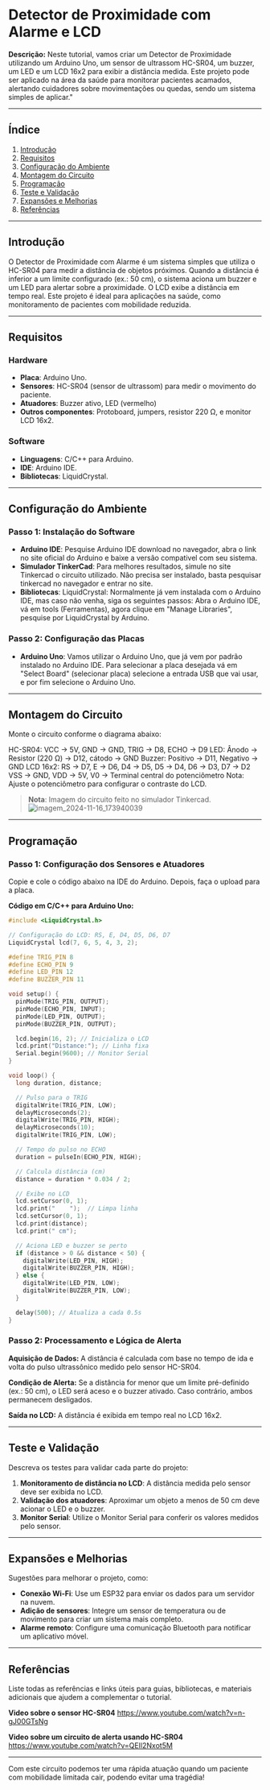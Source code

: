 # Detector de Proximidade com Alarme e LCD

**Descrição:** Neste tutorial, vamos criar um Detector de Proximidade utilizando um Arduino Uno, um sensor de ultrassom HC-SR04, um buzzer, um LED e um LCD 16x2 para exibir a distância medida. Este projeto pode ser aplicado na área da saúde para monitorar pacientes acamados, alertando cuidadores sobre movimentações ou quedas, sendo um sistema simples de aplicar."

---

## Índice

1. [Introdução](#introdução)
2. [Requisitos](#requisitos)
3. [Configuração do Ambiente](#configuração-do-ambiente)
4. [Montagem do Circuito](#montagem-do-circuito)
5. [Programação](#programação)
6. [Teste e Validação](#teste-e-validação)
7. [Expansões e Melhorias](#expansões-e-melhorias)
8. [Referências](#referências)

---

## Introdução

O Detector de Proximidade com Alarme é um sistema simples que utiliza o HC-SR04 para medir a distância de objetos próximos. Quando a distância é inferior a um limite configurado (ex.: 50 cm), o sistema aciona um buzzer e um LED para alertar sobre a proximidade. O LCD exibe a distância em tempo real. Este projeto é ideal para aplicações na saúde, como monitoramento de pacientes com mobilidade reduzida.

---

## Requisitos

### Hardware

- **Placa**: Arduino Uno.
- **Sensores**: HC-SR04 (sensor de ultrassom) para medir o movimento do paciente.
- **Atuadores**: Buzzer ativo, LED (vermelho)
- **Outros componentes**: Protoboard, jumpers, resistor 220 Ω, e monitor LCD 16x2.

### Software

- **Linguagens**: C/C++ para Arduino.
- **IDE**: Arduino IDE.
- **Bibliotecas**: LiquidCrystal.

---

## Configuração do Ambiente

### Passo 1: Instalação do Software

- **Arduino IDE**: Pesquise Arduino IDE download no navegador, abra o link no site oficial do Arduino e baixe a versão compativel com seu sistema.
- **Simulador TinkerCad**: Para melhores resultados, simule no site Tinkercad o circuito utilizado. Não precisa ser instalado, basta pesquisar tinkercad no navegador e entrar no site.
- **Bibliotecas**: LiquidCrystal: Normalmente já vem instalada com o Arduino IDE, mas caso não venha, siga os seguintes passos: Abra o Arduino IDE, vá em tools (Ferramentas),
agora clique em "Manage Libraries", pesquise por LiquidCrystal by Arduino.


### Passo 2: Configuração das Placas

- **Arduino Uno**: Vamos utilizar o Arduino Uno, que já vem por padrão instalado no Arduino IDE. Para selecionar a placa desejada vá em "Select Board" (selecionar placa)
selecione a entrada USB que vai usar, e por fim selecione o Arduino Uno.

---

## Montagem do Circuito

Monte o circuito conforme o diagrama abaixo:

HC-SR04:
VCC → 5V, GND → GND, TRIG → D8, ECHO → D9
LED:
Ânodo → Resistor (220 Ω) → D12, cátodo → GND
Buzzer:
Positivo → D11, Negativo → GND
LCD 16x2:
RS → D7, E → D6, D4 → D5, D5 → D4, D6 → D3, D7 → D2
VSS → GND, VDD → 5V, V0 → Terminal central do potenciômetro
Nota: Ajuste o potenciômetro para configurar o contraste do LCD.
> **Nota**: Imagem do circuito feito no simulador Tinkercad.
![imagem_2024-11-16_173940039](https://github.com/user-attachments/assets/48dbace3-54d9-4213-a72e-16ed0d12aeb5)

---

## Programação

### Passo 1: Configuração dos Sensores e Atuadores

Copie e cole o código abaixo na IDE do Arduino. Depois, faça o upload para a placa.

**Código em C/C++ para Arduino Uno:**

```cpp
#include <LiquidCrystal.h>

// Configuração do LCD: RS, E, D4, D5, D6, D7
LiquidCrystal lcd(7, 6, 5, 4, 3, 2);

#define TRIG_PIN 8
#define ECHO_PIN 9
#define LED_PIN 12
#define BUZZER_PIN 11

void setup() {
  pinMode(TRIG_PIN, OUTPUT);
  pinMode(ECHO_PIN, INPUT);
  pinMode(LED_PIN, OUTPUT);
  pinMode(BUZZER_PIN, OUTPUT);

  lcd.begin(16, 2); // Inicializa o LCD
  lcd.print("Distance:"); // Linha fixa
  Serial.begin(9600); // Monitor Serial
}

void loop() {
  long duration, distance;

  // Pulso para o TRIG
  digitalWrite(TRIG_PIN, LOW);
  delayMicroseconds(2);
  digitalWrite(TRIG_PIN, HIGH);
  delayMicroseconds(10);
  digitalWrite(TRIG_PIN, LOW);

  // Tempo do pulso no ECHO
  duration = pulseIn(ECHO_PIN, HIGH);

  // Calcula distância (cm)
  distance = duration * 0.034 / 2;

  // Exibe no LCD
  lcd.setCursor(0, 1);
  lcd.print("    ");  // Limpa linha
  lcd.setCursor(0, 1);
  lcd.print(distance);
  lcd.print(" cm");

  // Aciona LED e buzzer se perto
  if (distance > 0 && distance < 50) {
    digitalWrite(LED_PIN, HIGH);
    digitalWrite(BUZZER_PIN, HIGH);
  } else {
    digitalWrite(LED_PIN, LOW);
    digitalWrite(BUZZER_PIN, LOW);
  }

  delay(500); // Atualiza a cada 0.5s
}

```


### Passo 2: Processamento e Lógica de Alerta

**Aquisição de Dados:**
A distância é calculada com base no tempo de ida e volta do pulso ultrassônico medido pelo sensor HC-SR04.

**Condição de Alerta:**
Se a distância for menor que um limite pré-definido (ex.: 50 cm), o LED será aceso e o buzzer ativado. Caso contrário, ambos permanecem desligados.

**Saída no LCD:**
A distância é exibida em tempo real no LCD 16x2.

---

## Teste e Validação

Descreva os testes para validar cada parte do projeto:

1. **Monitoramento de distância no LCD**: A distância medida pelo sensor deve ser exibida no LCD.
2. **Validação dos atuadores**: Aproximar um objeto a menos de 50 cm deve acionar o LED e o buzzer.
3. **Monitor Serial**: Utilize o Monitor Serial para conferir os valores medidos pelo sensor.

---

## Expansões e Melhorias

Sugestões para melhorar o projeto, como:

- **Conexão Wi-Fi**: Use um ESP32 para enviar os dados para um servidor na nuvem.
- **Adição de sensores**: Integre um sensor de temperatura ou de movimento para criar um sistema mais completo.
- **Alarme remoto**: Configure uma comunicação Bluetooth para notificar um aplicativo móvel.

---

## Referências

Liste todas as referências e links úteis para guias, bibliotecas, e materiais adicionais que ajudem a complementar o tutorial.

**Video sobre o sensor HC-SR04**
https://www.youtube.com/watch?v=n-gJ00GTsNg

**Video sobre um circuito de alerta usando HC-SR04**
https://www.youtube.com/watch?v=QEIl2Nxot5M


---

Com este circuito podemos ter uma rápida atuação quando um paciente com mobilidade limitada cair, podendo evitar uma tragédia!
